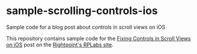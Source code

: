 # sample-scrolling-controls-ios
Sample code for a blog post about controls in scroll views on iOS

This repository contains sample code for the [Fixing Controls in Scroll Views on iOS](https://www.rightpoint.com/rplabs/fixing-controls-and-scrolling-button-views-ios) post on the [Rightpoint's RPLabs site](https://www.rightpoint.com/rplabs/).

